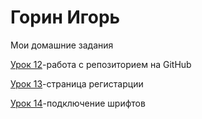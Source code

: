 # Горин Игорь


Мои домашние задания

[Урок 12](https://igorgorin.github.io/lesson_12 "Домашка")-работа с репозиторием на GitHub

[Урок 13](https://igorgorin.github.io/lesson_13 "Домашка")-страница регистарции

[Урок 14](https://igorgorin.github.io/lesson14 "Домашка")-подключение шрифтов


